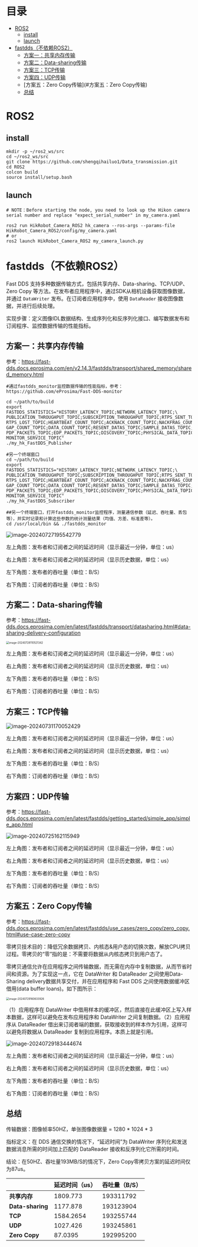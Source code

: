 # 目录

- [ROS2](#ros2)
  * [install](#install)
  * [launch](#launch)
- [fastdds（不依赖ROS2）](#fastdds（不依赖ROS2）)
  * [方案一：共享内存传输](#方案一：共享内存传输)
  * [方案二：Data-sharing传输](#方案二：Data-sharing传输)
  * [方案三：TCP传输](#方案三：TCP传输)
  * [方案四：UDP传输](#方案四：UDP传输)
  * [方案五：Zero Copy传输](#方案五：Zero Copy传输)
  * [总结](#总结)

# ROS2

## install

```_
mkdir -p ~/ros2_ws/src
cd ~/ros2_ws/src
git clone https://github.com/shengqihailuo1/Data_transmission.git
cd ROS2
colcon build
source install/setup.bash
```

## launch

```
# NOTE：Before starting the node, you need to look up the Hikon camera serial number and replace "expect_serial_number" in my_camera.yaml

ros2 run HikRobot_Camera_ROS2 hk_camera --ros-args --params-file HikRobot_Camera_ROS2/config/my_camera.yaml
# or
ros2 launch HikRobot_Camera_ROS2 my_camera_launch.py
```





# fastdds（不依赖ROS2）

Fast DDS 支持多种数据传输方式，包括共享内存、Data-sharing、TCP/UDP、Zero Copy 等方法。在发布者应用程序中，通过SDK从相机设备获取图像数据，并通过 `DataWriter` 发布。在订阅者应用程序中，使用 `DataReader` 接收图像数据，并进行后续处理。

实现步骤：定义图像IDL数据结构、生成序列化和反序列化接口、编写数据发布和订阅程序、监控数据传输的性能指标。



## 方案一：共享内存传输

参考：https://fast-dds.docs.eprosima.com/en/v2.14.3/fastdds/transport/shared_memory/shared_memory.html  

```
#通过fastdds_monitor监控数据传输的性能指标，参考：https://github.com/eProsima/Fast-DDS-monitor

cd ~/path/to/build
export FASTDDS_STATISTICS="HISTORY_LATENCY_TOPIC;NETWORK_LATENCY_TOPIC;\
PUBLICATION_THROUGHPUT_TOPIC;SUBSCRIPTION_THROUGHPUT_TOPIC;RTPS_SENT_TOPIC;\
RTPS_LOST_TOPIC;HEARTBEAT_COUNT_TOPIC;ACKNACK_COUNT_TOPIC;NACKFRAG_COUNT_TOPIC;\
GAP_COUNT_TOPIC;DATA_COUNT_TOPIC;RESENT_DATAS_TOPIC;SAMPLE_DATAS_TOPIC;\
PDP_PACKETS_TOPIC;EDP_PACKETS_TOPIC;DISCOVERY_TOPIC;PHYSICAL_DATA_TOPIC;\
MONITOR_SERVICE_TOPIC"
./my_hk_FastDDS_Publisher
 
#另一个终端窗口
cd ~/path/to/build
export FASTDDS_STATISTICS="HISTORY_LATENCY_TOPIC;NETWORK_LATENCY_TOPIC;\
PUBLICATION_THROUGHPUT_TOPIC;SUBSCRIPTION_THROUGHPUT_TOPIC;RTPS_SENT_TOPIC;\
RTPS_LOST_TOPIC;HEARTBEAT_COUNT_TOPIC;ACKNACK_COUNT_TOPIC;NACKFRAG_COUNT_TOPIC;\
GAP_COUNT_TOPIC;DATA_COUNT_TOPIC;RESENT_DATAS_TOPIC;SAMPLE_DATAS_TOPIC;\
PDP_PACKETS_TOPIC;EDP_PACKETS_TOPIC;DISCOVERY_TOPIC;PHYSICAL_DATA_TOPIC;\
MONITOR_SERVICE_TOPIC"
./my_hk_FastDDS_Subscriber

##另一个终端窗口，打开fastdds_monitor监控程序，测量通信参数（延迟、吞吐量、丢包等），并实时记录和计算这些参数的统计测量结果（均值、方差、标准差等）。 
cd /usr/local/bin && ./fastdds_monitor
```

![image-20240727195542779](./assets/image-20240727195542779.png)

左上角图：发布者和订阅者之间的延迟时间（显示最近一分钟，单位：us）

右上角图：发布者和订阅者之间的延迟时间（显示历史数据，单位：us）

左下角图：发布者的吞吐量（单位：B/S）

右下角图：订阅者的吞吐量（单位：B/S）



## 方案二：Data-sharing传输

参考：https://fast-dds.docs.eprosima.com/en/latest/fastdds/transport/datasharing.html#data-sharing-delivery-configuration  

<img src="./assets/image-20240728110521342.png" alt="image-20240728110521342" style="zoom:50%;" />

左上角图：发布者和订阅者之间的延迟时间（显示最近一分钟，单位：us）

右上角图：发布者和订阅者之间的延迟时间（显示历史数据，单位：us）

左下角图：发布者的吞吐量（单位：B/S）

右下角图：订阅者的吞吐量（单位：B/S）



## 方案三：TCP传输

![image-20240731170052429](./assets/image-20240731170052429.png)

左上角图：发布者和订阅者之间的延迟时间（显示最近一分钟，单位：us）

右上角图：发布者和订阅者之间的延迟时间（显示历史数据，单位：us）

左下角图：发布者的吞吐量（单位：B/S）

右下角图：订阅者的吞吐量（单位：B/S）



## 方案四：UDP传输

参考：https://fast-dds.docs.eprosima.com/en/latest/fastdds/getting_started/simple_app/simple_app.html

![image-20240725162115949](./assets/image-20240725162115949.png)

左上角图：发布者和订阅者之间的延迟时间（显示最近一分钟，单位：us）

右上角图：发布者和订阅者之间的延迟时间（显示历史数据，单位：us）

左下角图：发布者的吞吐量（单位：B/S）

右下角图：订阅者的吞吐量（单位：B/S）



## 方案五：Zero Copy传输

参考：https://fast-dds.docs.eprosima.com/en/latest/fastdds/use_cases/zero_copy/zero_copy.html#use-case-zero-copy

零拷贝技术目的：降低冗余数据拷贝、内核态&用户态的切换次数，解放CPU拷贝过程。零拷贝的“零”指的是：不需要将数据从内核态拷贝到用户态了。

零拷贝通信允许在应用程序之间传输数据，而无需在内存中复制数据，从而节省时间和资源。为了实现这一点，它在 DataWriter 和 DataReader 之间使用Data-Sharing delivery数据共享交付，并在应用程序和 Fast DDS 之间使用数据缓冲区借用(data buffer loans)。如下图所示：

<img src="./assets/image-20240729160633926.png" alt="image-20240729160633926" style="zoom:50%;" />

（1）应用程序在 DataWriter  中借用样本的缓冲区，然后直接在此缓冲区上写入样本数据，这样可以避免在发布应用程序和 DataWriter  之间复制数据。（2）应用程序从 DataReader 借出来订阅者端的数据，获取接收到的样本作为引用，这样可以避免将数据从 DataReader 复制到应用程序。本质上就是引用。

![image-20240729183444674](./assets/image-20240729183444674.png)

左上角图：发布者和订阅者之间的延迟时间（显示最近一分钟，单位：us）

右上角图：发布者和订阅者之间的延迟时间（显示历史数据，单位：us）

左下角图：发布者的吞吐量（单位：B/S）

右下角图：订阅者的吞吐量（单位：B/S）



## 总结

传输数据：图像帧率50HZ，单张图像数据量 = 1280 * 1024 * 3

指标定义：在 DDS 通信交换的情况下，“延迟时间”为 DataWriter 序列化和发送数据消息所需的时间加上匹配的 DataReader 接收和反序列化它所需的时间。 

结论：在50HZ、吞吐量193MB/S的情况下，Zero Copy零拷贝方案的延迟时间仅为87us。

|                  | 延迟时间（us） | 吞吐量（B/S） |
| ---------------- | -------------- | ------------- |
| **共享内存**     | 1809.773       | 193311792     |
| **Data-sharing** | 1177.878       | 193123904     |
| **TCP**          | 1584.2654      | 193255744     |
| **UDP**          | 1027.426       | 193245861     |
| **Zero Copy**    | 87.0395        | 192995200     |









